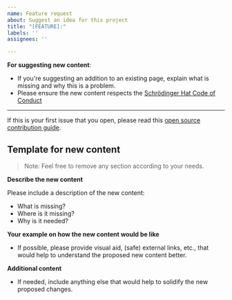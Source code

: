 ```yaml
---
name: Feature request
about: Suggest an idea for this project
title: "[FEATURE]:"
labels: ''
assignees: ''

---
```


**For suggesting new content**:
- If you're suggesting an addition to an existing page, explain what is missing and why this is a problem.
- Please ensure the new content respects the [Schrödinger Hat Code of Conduct](https://www.schrodinger-hat.it/code-of-conduct)

--- 

If this is your first issue that you open, please read this [open source contribution guide](https://opensource.guide/how-to-contribute/#opening-an-issue).

## Template for new content
> Note: Feel free to remove any section according to your needs.

**Describe the new content**

Please include a description of the new content:
- What is missing?
- Where is it missing?
- Why is it needed?

**Your example on how the new content would be like**

- If possible, please provide visual aid, (safe) external links, etc., that would help to understand the proposed new content better.

**Additional content**

- If needed, include anything else that would help to solidify the new proposed changes.

